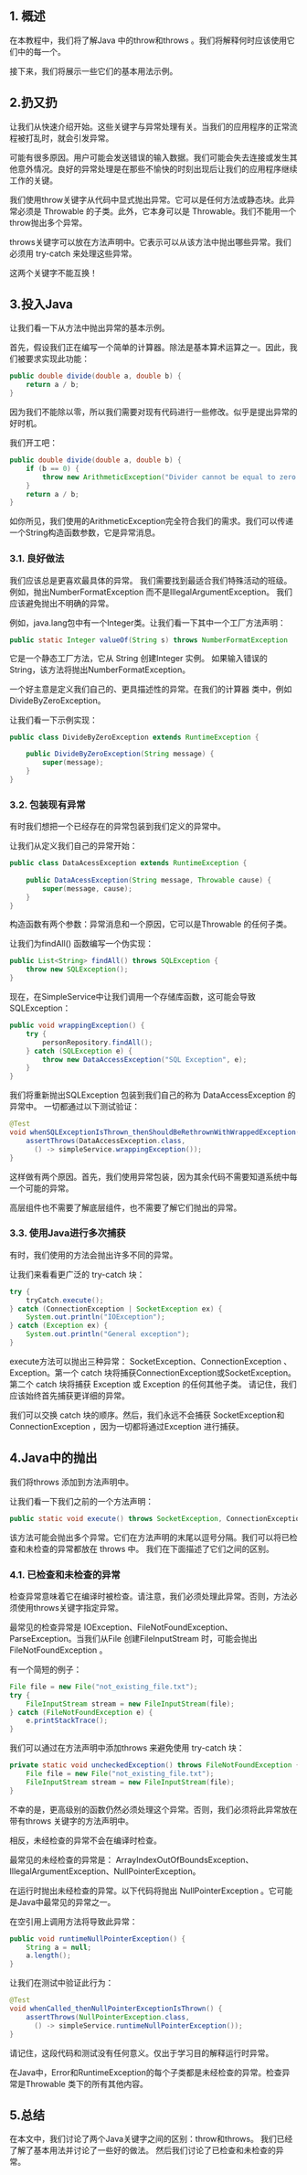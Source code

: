 ## 1. 概述

在本教程中，我们将了解Java 中的throw和throws 。我们将解释何时应该使用它们中的每一个。

接下来，我们将展示一些它们的基本用法示例。

## 2.扔又扔

让我们从快速介绍开始。这些关键字与异常处理有关。当我们的应用程序的正常流程被打乱时，就会引发异常。

可能有很多原因。用户可能会发送错误的输入数据。我们可能会失去连接或发生其他意外情况。良好的异常处理是在那些不愉快的时刻出现后让我们的应用程序继续工作的关键。

我们使用throw关键字从代码中显式抛出异常。它可以是任何方法或静态块。此异常必须是 Throwable 的子类。此外，它本身可以是 Throwable。我们不能用一个throw抛出多个异常。

throws关键字可以放在方法声明中。它表示可以从该方法中抛出哪些异常。我们必须用 try-catch 来处理这些异常。

这两个关键字不能互换！

## 3.投入Java

让我们看一下从方法中抛出异常的基本示例。

首先，假设我们正在编写一个简单的计算器。除法是基本算术运算之一。因此，我们被要求实现此功能：

```java
public double divide(double a, double b) {
    return a / b;
}
```

因为我们不能除以零，所以我们需要对现有代码进行一些修改。似乎是提出异常的好时机。

我们开工吧：

```java
public double divide(double a, double b) {
    if (b == 0) {
        throw new ArithmeticException("Divider cannot be equal to zero!");
    }
    return a / b;
}
```

如你所见，我们使用的ArithmeticException完全符合我们的需求。我们可以传递一个String构造函数参数，它是异常消息。

### 3.1. 良好做法

我们应该总是更喜欢最具体的异常。 我们需要找到最适合我们特殊活动的班级。例如，抛出NumberFormatException 而不是IllegalArgumentException。 我们应该避免抛出不明确的异常。

例如，java.lang包中有一个Integer类。让我们看一下其中一个工厂方法声明：

```java
public static Integer valueOf(String s) throws NumberFormatException

```

它是一个静态工厂方法，它从 String 创建Integer 实例。 如果输入错误的String，该方法将抛出NumberFormatException。

一个好主意是定义我们自己的、更具描述性的异常。在我们的计算器 类中，例如DivideByZeroException。 

让我们看一下示例实现：

```java
public class DivideByZeroException extends RuntimeException {

    public DivideByZeroException(String message) {
        super(message);
    }
}
```

### 3.2. 包装现有异常

有时我们想把一个已经存在的异常包装到我们定义的异常中。

让我们从定义我们自己的异常开始：

```java
public class DataAcessException extends RuntimeException {
    
    public DataAcessException(String message, Throwable cause) {
        super(message, cause);
    }
}
```

构造函数有两个参数：异常消息和一个原因，它可以是Throwable 的任何子类。 

让我们为findAll() 函数编写一个伪实现：

```java
public List<String> findAll() throws SQLException {
    throw new SQLException();
}
```

现在，在SimpleService中让我们调用一个存储库函数，这可能会导致SQLException：

```java
public void wrappingException() {
    try {
        personRepository.findAll();
    } catch (SQLException e) {
        throw new DataAccessException("SQL Exception", e);
    }
}
```

我们将重新抛出SQLException 包装到我们自己的称为 DataAccessException 的异常中。 一切都通过以下测试验证：

```java
@Test
void whenSQLExceptionIsThrown_thenShouldBeRethrownWithWrappedException() {
    assertThrows(DataAccessException.class,
      () -> simpleService.wrappingException());
}
```

这样做有两个原因。首先，我们使用异常包装，因为其余代码不需要知道系统中每一个可能的异常。

高层组件也不需要了解底层组件，也不需要了解它们抛出的异常。

### 3.3. 使用Java进行多次捕获

有时，我们使用的方法会抛出许多不同的异常。

让我们来看看更广泛的 try-catch 块：

```java
try {
    tryCatch.execute();
} catch (ConnectionException | SocketException ex) {
    System.out.println("IOException");
} catch (Exception ex) {
    System.out.println("General exception");
}
```

execute方法可以抛出三种异常： SocketException、ConnectionException 、Exception。第一个 catch 块将捕获ConnectionException或SocketException。第二个 catch 块将捕获 Exception 或 Exception 的任何其他子类。 请记住，我们应该始终首先捕获更详细的异常。

我们可以交换 catch 块的顺序。然后，我们永远不会捕获 SocketException和ConnectionException ，因为一切都将通过Exception 进行捕获。

## 4.Java中的抛出

我们将throws 添加到方法声明中。

让我们看一下我们之前的一个方法声明：

```java
public static void execute() throws SocketException, ConnectionException, Exception
```

该方法可能会抛出多个异常。它们在方法声明的末尾以逗号分隔。我们可以将已检查和未检查的异常都放在 throws 中。 我们在下面描述了它们之间的区别。

### 4.1. 已检查和未检查的异常

检查异常意味着它在编译时被检查。请注意，我们必须处理此异常。否则，方法必须使用throws关键字指定异常。

最常见的检查异常是 IOException、FileNotFoundException、ParseException。当我们从File 创建FileInputStream 时，可能会抛出FileNotFoundException 。 

有一个简短的例子：

```java
File file = new File("not_existing_file.txt");
try {
    FileInputStream stream = new FileInputStream(file);
} catch (FileNotFoundException e) {
    e.printStackTrace();
}
```

我们可以通过在方法声明中添加throws 来避免使用 try-catch 块：

```java
private static void uncheckedException() throws FileNotFoundException {
    File file = new File("not_existing_file.txt");
    FileInputStream stream = new FileInputStream(file);
}
```

不幸的是，更高级别的函数仍然必须处理这个异常。否则，我们必须将此异常放在带有throws 关键字的方法声明中。

相反，未经检查的异常不会在编译时检查。 

最常见的未经检查的异常是： ArrayIndexOutOfBoundsException、IllegalArgumentException、NullPointerException。 

在运行时抛出未经检查的异常。以下代码将抛出 NullPointerException 。它可能是Java中最常见的异常之一。

在空引用上调用方法将导致此异常：

```java
public void runtimeNullPointerException() {
    String a = null;
    a.length();
}
```

让我们在测试中验证此行为：

```java
@Test
void whenCalled_thenNullPointerExceptionIsThrown() {
    assertThrows(NullPointerException.class,
      () -> simpleService.runtimeNullPointerException());
}
```

请记住，这段代码和测试没有任何意义。仅出于学习目的解释运行时异常。

在Java中，Error和RuntimeException的每个子类都是未经检查的异常。检查异常是Throwable 类下的所有其他内容。

## 5.总结

在本文中，我们讨论了两个Java关键字之间的区别：throw和throws。 我们已经了解了基本用法并讨论了一些好的做法。 然后我们讨论了已检查和未检查的异常。